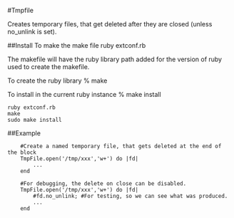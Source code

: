 #Tmpfile

Creates temporary files, that get deleted after they are closed (unless no_unlink is set).

##Install
To make the make file
ruby extconf.rb

The makefile will have the ruby library path added for the 
version of ruby used to create the makefile.

To create the ruby library
% make

To install in the current ruby instance
% make install

```
ruby extconf.rb
make
sudo make install
```

##Example
```
	#Create a named temporary file, that gets deleted at the end of the block
	TmpFile.open('/tmp/xxx','w+') do |fd|
		...
	end
	
	#For debugging, the delete on close can be disabled.
	TmpFile.open('/tmp/xxx','w+') do |fd|
    	#fd.no_unlink; #For testing, so we can see what was produced.
		...
	end
```

	
	
